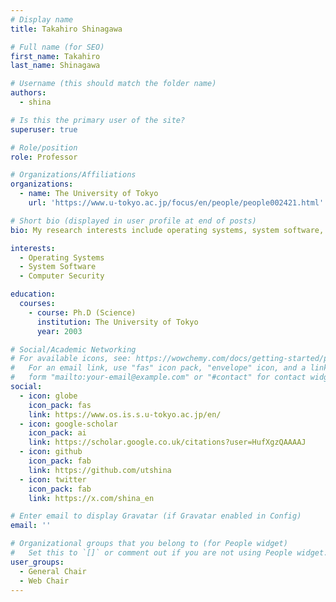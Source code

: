 ```yaml
---
# Display name
title: Takahiro Shinagawa

# Full name (for SEO)
first_name: Takahiro
last_name: Shinagawa

# Username (this should match the folder name)
authors:
  - shina

# Is this the primary user of the site?
superuser: true

# Role/position
role: Professor

# Organizations/Affiliations
organizations:
  - name: The University of Tokyo
    url: 'https://www.u-tokyo.ac.jp/focus/en/people/people002421.html'

# Short bio (displayed in user profile at end of posts)
bio: My research interests include operating systems, system software, and computer security

interests:
  - Operating Systems
  - System Software
  - Computer Security

education:
  courses:
    - course: Ph.D (Science)
      institution: The University of Tokyo
      year: 2003

# Social/Academic Networking
# For available icons, see: https://wowchemy.com/docs/getting-started/page-builder/#icons
#   For an email link, use "fas" icon pack, "envelope" icon, and a link in the
#   form "mailto:your-email@example.com" or "#contact" for contact widget.
social:
  - icon: globe
    icon_pack: fas
    link: https://www.os.is.s.u-tokyo.ac.jp/en/
  - icon: google-scholar
    icon_pack: ai
    link: https://scholar.google.co.uk/citations?user=HufXgzQAAAAJ
  - icon: github
    icon_pack: fab
    link: https://github.com/utshina
  - icon: twitter
    icon_pack: fab
    link: https://x.com/shina_en

# Enter email to display Gravatar (if Gravatar enabled in Config)
email: ''

# Organizational groups that you belong to (for People widget)
#   Set this to `[]` or comment out if you are not using People widget.
user_groups:
  - General Chair
  - Web Chair
---
```

